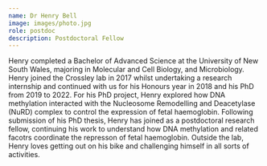 ```yaml
---
name: Dr Henry Bell 
image: images/photo.jpg
role: postdoc
description: Postdoctoral Fellow
---
```


Henry completed a Bachelor of Advanced Science at the University of New South Wales, majoring in Molecular and Cell Biology, and Microbiology. Henry joined the Crossley lab in 2017 whilst undertaking a research internship and continued with us for his Honours year in 2018 and his PhD from 2019 to 2022. For his PhD project, Henry explored how DNA methylation interacted with the Nucleosome Remodelling and Deacetylase (NuRD) complex to control the expression of fetal haemoglobin. Following submission of his PhD thesis, Henry has joined as a postdoctoral research fellow, continuing his work to understand how DNA methylation and related facotrs coordinate the represson of fetal haemoglobin. Outside the lab, Henry loves getting out on his bike and challenging himself in all sorts of activities. 
